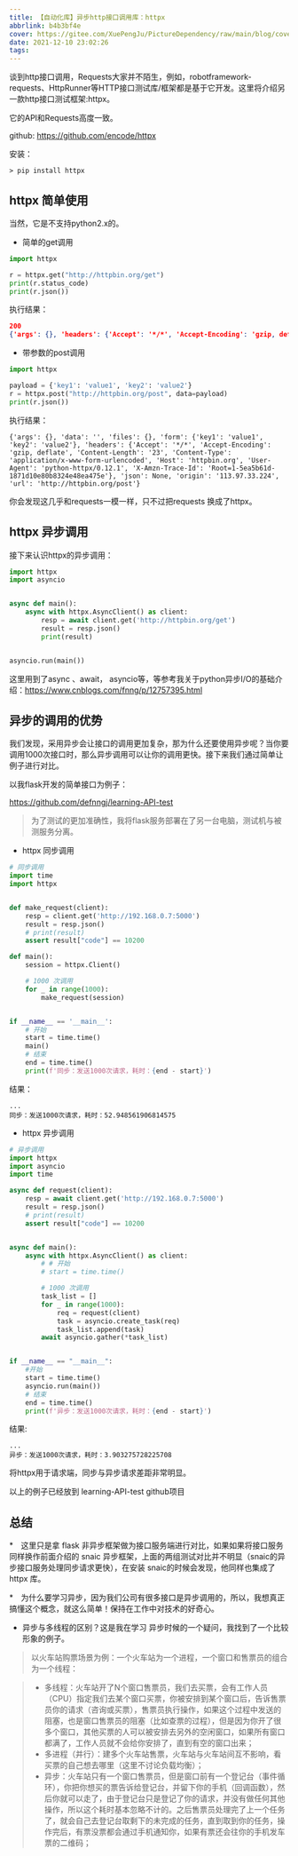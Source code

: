 ```yaml
---
title: 【自动化库】异步http接口调用库：httpx
abbrlink: b4b3bf4e
cover: https://gitee.com/XuePengJu/PictureDependency/raw/main/blog/cover-01/8.png
date: 2021-12-10 23:02:26
tags:
---
```


谈到http接口调用，Requests大家并不陌生，例如，robotframework-requests、HttpRunner等HTTP接口测试库/框架都是基于它开发。这里将介绍另一款http接口测试框架:httpx。

它的API和Requests高度一致。

github: https://github.com/encode/httpx

安装：

```shell
> pip install httpx
```

## httpx 简单使用

当然，它是不支持python2.x的。

- 简单的get调用

```py
import httpx

r = httpx.get("http://httpbin.org/get")
print(r.status_code)
print(r.json())
```

执行结果：

```json
200
{'args': {}, 'headers': {'Accept': '*/*', 'Accept-Encoding': 'gzip, deflate', 'Host': 'httpbin.org', 'User-Agent': 'python-httpx/0.12.1', 'X-Amzn-Trace-Id': 'Root=1-5ea5b58c-e446c44392ea090809e8a4bc'}, 'origin': '113.97.33.224', 'url': 'http://httpbin.org/get'}
```

- 带参数的post调用

```python
import httpx

payload = {'key1': 'value1', 'key2': 'value2'}
r = httpx.post("http://httpbin.org/post", data=payload)
print(r.json())
```

执行结果：

```shell
{'args': {}, 'data': '', 'files': {}, 'form': {'key1': 'value1', 'key2': 'value2'}, 'headers': {'Accept': '*/*', 'Accept-Encoding': 'gzip, deflate', 'Content-Length': '23', 'Content-Type': 'application/x-www-form-urlencoded', 'Host': 'httpbin.org', 'User-Agent': 'python-httpx/0.12.1', 'X-Amzn-Trace-Id': 'Root=1-5ea5b61d-1871d10e80b8324e48ea475e'}, 'json': None, 'origin': '113.97.33.224', 'url': 'http://httpbin.org/post'}
```

你会发现这几乎和requests一模一样，只不过把requests 换成了httpx。

## httpx 异步调用

接下来认识httpx的异步调用：

```python
import httpx
import asyncio


async def main():
    async with httpx.AsyncClient() as client:
        resp = await client.get('http://httpbin.org/get')
        result = resp.json()
        print(result)


asyncio.run(main())
```

这里用到了async 、await， asyncio等，等参考我关于python异步I/O的基础介绍：https://www.cnblogs.com/fnng/p/12757395.html

## 异步的调用的优势

我们发现，采用异步会让接口的调用更加复杂，那为什么还要使用异步呢？当你要调用1000次接口时，那么异步调用可以让你的调用更快。接下来我们通过简单让例子进行对比。

以我flask开发的简单接口为例子：

https://github.com/defnngj/learning-API-test

> 为了测试的更加准确性，我将flask服务部署在了另一台电脑，测试机与被测服务分离。

- httpx 同步调用

```py
# 同步调用
import time
import httpx


def make_request(client):
    resp = client.get('http://192.168.0.7:5000')
    result = resp.json()
    # print(result)
    assert result["code"] == 10200

def main():
    session = httpx.Client()

    # 1000 次调用
    for _ in range(1000):
        make_request(session)


if __name__ == '__main__':
    # 开始
    start = time.time()
    main()
    # 结束
    end = time.time()
    print(f'同步：发送1000次请求，耗时：{end - start}')
```

结果：

```
...
同步：发送1000次请求，耗时：52.948561906814575
```

- httpx 异步调用

```py
# 异步调用
import httpx
import asyncio
import time

async def request(client):
    resp = await client.get('http://192.168.0.7:5000')
    result = resp.json()
    # print(result)
    assert result["code"] == 10200


async def main():
    async with httpx.AsyncClient() as client:
        # # 开始
        # start = time.time()

        # 1000 次调用
        task_list = []
        for _ in range(1000):
            req = request(client)
            task = asyncio.create_task(req)
            task_list.append(task)
        await asyncio.gather(*task_list)


if __name__ == "__main__":
    #开始
    start = time.time()
    asyncio.run(main())
    # 结束
    end = time.time()
    print(f'异步：发送1000次请求，耗时：{end - start}')
```

结果:

```
...
异步：发送1000次请求，耗时：3.903275728225708
```

将httpx用于请求端，同步与异步请求差距非常明显。

以上的例子已经放到 learning-API-test github项目

## 总结

*　这里只是拿 flask 非异步框架做为接口服务端进行对比，如果如果将接口服务同样换作前面介绍的 snaic 异步框架，上面的两组测试对比并不明显（snaic的异步接口服务处理同步请求更快），在安装 snaic的时候会发现，他同样也集成了 httpx 库。

*　为什么要学习异步，因为我们公司有很多接口是异步调用的，所以，我想真正搞懂这个概念，就这么简单！保持在工作中对技术的好奇心。

- 异步与多线程的区别？这是我在学习 异步时候的一个疑问，我找到了一个比较形象的例子。

> 以火车站购票场景为例：一个火车站为一个进程，一个窗口和售票员的组合为一个线程：

> - 多线程：火车站开了N个窗口售票员，我们去买票，会有工作人员（CPU）指定我们去某个窗口买票，你被安排到某个窗口后，告诉售票员你的请求（咨询或买票），售票员执行操作，如果这个过程中发送的阻塞，也是窗口售票员的阻塞（比如查票的过程），但是因为你开了很多个窗口，其他买票的人可以被安排去另外的空闲窗口，如果所有窗口都满了，工作人员就不会给你安排了，直到有空的窗口出来；
> - 多进程（并行）：建多个火车站售票，火车站与火车站间互不影响，看买票的自己想去哪里（这里不讨论负载均衡）；
> - 异步：火车站只有一个窗口售票员，但是窗口前有一个登记台（事件循环），你把你想买的票告诉给登记台，并留下你的手机（回调函数），然后你就可以走了，由于登记台只是登记了你的请求，并没有做任何其他操作，所以这个耗时基本忽略不计的。之后售票员处理完了上一个任务了，就会自己去登记台取剩下的未完成的任务，直到取到你的任务，操作完后，有票没票都会通过手机通知你，如果有票还会往你的手机发车票的二维码；